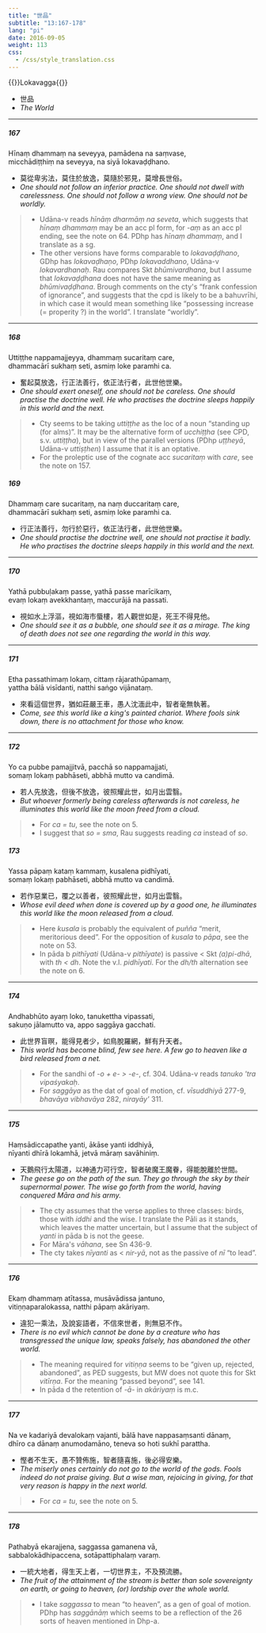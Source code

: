 ```yaml
---
title: "世品"
subtitle: "13:167-178"
lang: "pi"
date: 2016-09-05
weight: 113
css:
  - /css/style_translation.css
---
```


{{<subtitle>}}Lokavagga{{</subtitle>}}

- 世品
- *The World*

---

##### 167

Hīnaṃ dhammaṃ na seveyya, pamādena na saṃvase,  
micchādiṭṭhiṃ na seveyya, na siyā lokavaḍḍhano.

- 莫從卑劣法，莫住於放逸，莫隨於邪見，莫增長世俗。
- *One should not follow an inferior practice. One should not dwell with carelessness. One should not follow a wrong view. One should not be worldly.*

> - Udāna-v reads *hīnāṃ dharmāṃ na seveta*, which suggests that *hīnaṃ dhammaṃ* may be an acc pl form, for *-aṃ* as an acc pl ending, see the note on 64. PDhp has *hīnaṃ dhammaṃ*, and I translate as a sg.
> - The other versions have forms comparable to *lokavaḍḍhano*, GDhp has *lokavaḍhaṇo*, PDhp *lokavaddhano*, Udāna-v *lokavardhanaḥ*. Rau compares Skt *bhūmivardhana*, but I assume that *lokavaḍḍhana* does not have the same meaning as *bhūmivaḍḍhana*. Brough comments on the cty's “frank confession of ignorance”, and suggests that the cpd is likely to be a bahuvrīhi, in which case it would mean something like “possessing increase (= properity ?) in the world”. I translate “worldly”.

---

##### 168

Uttiṭṭhe nappamajjeyya, dhammaṃ sucaritaṃ care,  
dhammacārī sukhaṃ seti, asmiṃ loke paramhi ca.

- 奮起莫放逸，行正法善行，依正法行者，此世他世樂。
- *One should exert oneself, one should not be careless. One should practise the doctrine well. He who practises the doctrine sleeps happily in this world and the next.*

> - Cty seems to be taking *uttiṭṭhe* as the loc of a noun “standing up (for alms)”. It may be the alternative form of *ucchiṭṭha* (see CPD, s.v. *uttiṭṭha*), but in view of the parallel versions (PDhp *uṭṭheyā*, Udāna-v *uttiṣṭhen*) I assume that it is an optative.
> - For the proleptic use of the cognate acc *sucaritaṃ* with *care*, see the note on 157.

##### 169

Dhammaṃ care sucaritaṃ, na naṃ duccaritaṃ care,  
dhammacārī sukhaṃ seti, asmiṃ loke paramhi ca.

- 行正法善行，勿行於惡行，依正法行者，此世他世樂。
- *One should practise the doctrine well, one should not practise it badly. He who practises the doctrine sleeps happily in this world and the next.*

---

##### 170

Yathā pubbuḷakaṃ passe, yathā passe marīcikaṃ,  
evaṃ lokaṃ avekkhantaṃ, maccurājā na passati.

- 視如水上浮漚，視如海市蜃樓，若人觀世如是，死王不得見他。
- *One should see it as a bubble, one should see it as a mirage. The king of death does not see one regarding the world in this way.*

---

##### 171

Etha passathimaṃ lokaṃ, cittaṃ rājarathūpamaṃ,  
yattha bālā visīdanti, natthi saṅgo vijānataṃ.

- 來看這個世界，猶如莊嚴王車，愚人沈湎此中，智者毫無執著。
- *Come, see this world like a king's painted chariot. Where fools sink down, there is no attachment for those who know.*

---

##### 172

Yo ca pubbe pamajjitvā, pacchā so nappamajjati,  
somaṃ lokaṃ pabhāseti, abbhā mutto va candimā.

- 若人先放逸，但後不放逸，彼照耀此世，如月出雲翳。
- *But whoever formerly being careless afterwards is not careless, he illuminates this world like the moon freed from a cloud.*

> - For *ca = tu*, see the note on 5.
> - I suggest that *so = sma*, Rau suggests reading *ca* instead of *so*.

##### 173

Yassa pāpaṃ kataṃ kammaṃ, kusalena pidhīyati,  
somaṃ lokaṃ pabhāseti, abbhā mutto va candimā.

- 若作惡業已，覆之以善者，彼照耀此世，如月出雲翳。
- *Whose evil deed when done is covered up by a good one, he illuminates this world like the moon released from a cloud.*

> - Here *kusala* is probably the equivalent of *puñña* “merit, meritorious deed”. For the opposition of *kusala* to *pāpa*, see the note on 53.
> - In pāda b *pithīyati* (Udāna-v *pithīyate*) is passive &lt; Skt *(a)pi-dhā*, with *th   &lt; dh*. Note the v.l. *pidhīyati*. For the *dh/th* alternation see the note on 6.

---

##### 174

Andhabhūto ayaṃ loko, tanukettha vipassati,  
sakuṇo jālamutto va, appo saggāya gacchati.

- 此世界盲暝，能得見者少，如鳥脫羅網，鮮有升天者。
- *This world has become blind, few see here. A few go to heaven like a bird released from a net.*

> - For the sandhi of *-o + e- &gt; -e-*, cf. 304. Udāna-v reads *tanuko 'tra vipaśyakaḥ*.
> - For *saggāya* as the dat of goal of motion, cf. *vīsuddhiyā* 277-9, *bhavāya vibhavāya* 282, *nirayāy'* 311.

---

##### 175

Haṃsādiccapathe yanti, ākāse yanti iddhiyā,  
nīyanti dhīrā lokamhā, jetvā māraṃ savāhiniṃ.

- 天鵝飛行太陽道，以神通力可行空，智者破魔王魔眷，得能脫離於世間。
- *The geese go on the path of the sun. They go through the sky by their supernormal power. The wise go forth from the world, having conquered Māra and his army.*

> - The cty assumes that the verse applies to three classes: birds, those with *iddhi* and the wise. I translate the Pāli as it stands, which leaves the matter uncertain, but I assume that the subject of *yanti* in pāda b is not the geese.
> - For Māra's *vāhana*, see Sn 436-9.
> - The cty takes *nīyanti* as &lt; *nir-yā*, not as the passive of *nī* “to lead”.

---

##### 176

Ekaṃ dhammaṃ atītassa, musāvādissa jantuno,  
vitiṇṇaparalokassa, natthi pāpaṃ akāriyaṃ.

- 違犯一乘法，及說妄語者，不信來世者，則無惡不作。
- *There is no evil which cannot be done by a creature who has transgressed the unique law, speaks falsely, has abandoned the other world.*

> - The meaning required for *vitiṇṇa* seems to be “given up, rejected, abandoned”, as PED suggests, but MW does not quote this for Skt *vitīrṇa*. For the meaning “passed beyond”, see 141.
> - In pāda d the retention of *-ā-* in *akāriyaṃ* is m.c.

---

##### 177

Na ve kadariyā devalokaṃ vajanti, bālā have nappasaṃsanti dānaṃ,  
dhīro ca dānaṃ anumodamāno, teneva so hoti sukhī parattha.

- 慳者不生天，愚不贊佈施，智者隨喜施，後必得安樂。
- *The miserly ones certainly do not go to the world of the gods. Fools indeed do not praise giving. But a wise man, rejoicing in giving, for that very reason is happy in the next world.*

> - For *ca = tu*, see the note on 5.

---

##### 178

Pathabyā ekarajjena, saggassa gamanena vā,  
sabbalokādhipaccena, sotāpattiphalaṃ varaṃ.

- 一統大地者，得生天上者，一切世界主，不及預流勝。
- *The fruit of the attainment of the stream is better than sole sovereignty on earth, or going to heaven, (or) lordship over the whole world.*

> - I take *saggassa* to mean “to heaven”, as a gen of goal of motion. PDhp has *saggānāṃ* which seems to be a reflection of the 26 sorts of heaven mentioned in Dhp-a.